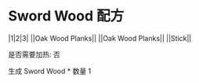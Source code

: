 # Sword Wood 配方

|1|2|3|
||Oak Wood Planks||
||Oak Wood Planks||
||Stick||

是否需要加热: 否

生成 Sword Wood * 数量 1

